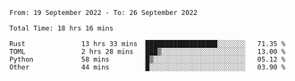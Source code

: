 <!--START_SECTION:waka-->

```text
From: 19 September 2022 - To: 26 September 2022

Total Time: 18 hrs 16 mins

Rust              13 hrs 33 mins  ██████████████████░░░░░░░   71.35 %
TOML              2 hrs 28 mins   ███▒░░░░░░░░░░░░░░░░░░░░░   13.00 %
Python            58 mins         █▒░░░░░░░░░░░░░░░░░░░░░░░   05.12 %
Other             44 mins         █░░░░░░░░░░░░░░░░░░░░░░░░   03.90 %
```

<!--END_SECTION:waka-->
